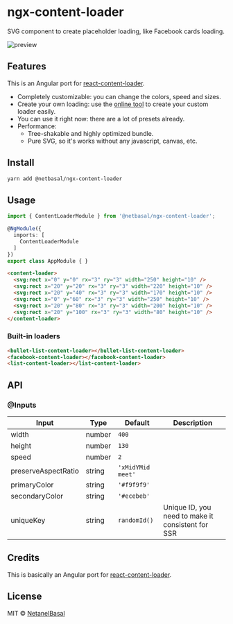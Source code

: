 # ngx-content-loader

SVG component to create placeholder loading, like Facebook cards loading.

![preview](https://user-images.githubusercontent.com/4838076/34308760-ec55df82-e735-11e7-843b-2e311fa7b7d0.gif)

## Features

This is an Angular port for [react-content-loader](https://github.com/danilowoz/react-content-loader).

- Completely customizable: you can change the colors, speed and sizes.
- Create your own loading: use the [online tool](https://danilowoz.github.io/create-react-content-loader/) to create your custom loader easily.
- You can use it right now: there are a lot of presets already.
- Performance:
  - Tree-shakable and highly optimized bundle.
  - Pure SVG, so it's works without any javascript, canvas, etc.

## Install

```bash
yarn add @netbasal/ngx-content-loader
```

## Usage

```ts
import { ContentLoaderModule } from '@netbasal/ngx-content-loader';

@NgModule({
  imports: [
    ContentLoaderModule
  ]
})
export class AppModule { }
```

```html
<content-loader>
  <svg:rect x="0" y="0" rx="3" ry="3" width="250" height="10" />
  <svg:rect x="20" y="20" rx="3" ry="3" width="220" height="10" />
  <svg:rect x="20" y="40" rx="3" ry="3" width="170" height="10" />
  <svg:rect x="0" y="60" rx="3" ry="3" width="250" height="10" />
  <svg:rect x="20" y="80" rx="3" ry="3" width="200" height="10" />
  <svg:rect x="20" y="100" rx="3" ry="3" width="80" height="10" />
</content-loader>
```

### Built-in loaders

```html
<bullet-list-content-loader></bullet-list-content-loader>
<facebook-content-loader></facebook-content-loader>
<list-content-loader></list-content-loader>
```

## API

### @Inputs


|Input|Type|Default|Description|
|---|---|---|---|
|width|number|`400`||
|height|number|`130`||
|speed|number|`2`||
|preserveAspectRatio|string|`'xMidYMid meet'`||
|primaryColor|string|`'#f9f9f9'`||
|secondaryColor|string|`'#ecebeb'`||
|uniqueKey|string|`randomId()`|Unique ID, you need to make it consistent for SSR|

## Credits

This is basically an Angular port for [react-content-loader](https://github.com/danilowoz/react-content-loader).

## License

MIT &copy; [NetanelBasal](https://github.com/NetanelBasal)
